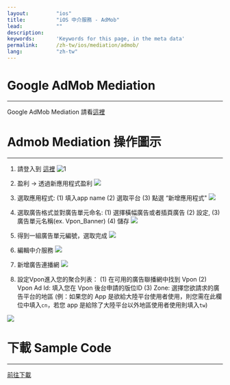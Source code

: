 ```yaml
---
layout:         "ios"
title:          "iOS 中介服務 - AdMob"
lead:           ""
description:
keywords:       'Keywords for this page, in the meta data'
permalink:      /zh-tw/ios/mediation/admob/
lang:           "zh-tw"
---
```

# Google AdMob Mediation
--------
Google AdMob Mediation 請看[這裡]

# Admob Mediation 操作圖示
-----

1. 請登入到 [這裡][a]
![1]

2. 盈利 -&gt; 透過新應用程式盈利
![][2]

3. 選取應用程式:
  (1) 填入app name
  (2) 選取平台
  (3) 點選 “新增應用程式"
![][3]

4. 選取廣告格式並對廣告單元命名: (1) 選擇橫幅廣告或者插頁廣告 (2) 設定,  (3) 廣告單元名稱(ex. Vpon\_Banner)  (4) 儲存
![][4]

5. 得到一組廣告單元編號，選取完成
![][5]

6. 編輯中介服務
![][6]

7. 新增廣告連播網
![][7]

8. 設定Vpon進入您的聚合列表：
(1) 在可用的廣告聯播網中找到 Vpon
(2) Vpon Ad Id: 填入您在 Vpon 後台申請的版位ID
(3) Zone: 選擇您欲請求的廣告平台的地區
(例：如果您的 App 是欲給大陸平台使用者使用，則您需在此欄位中填入`cn`，若您 app 是給除了大陸平台以外地區使用者使用則填入`tw`)

![][8]



# 下載 Sample Code
---
[前往下載]


[這裡]: https://developers.google.com/admob/ios/quick-start
[a]: http://www.google.com/admob/
[1]:  {{site.imgurl}}/AdMobScreenshotTradChineseAndroid1.png
[2]:  {{site.imgurl}}/AdMobScreenshotTradChineseAndroid2.png
[3]:  {{site.imgurl}}/AdMobScreenshotTradChineseAndroid3.png
[4]:  {{site.imgurl}}/AdMobScreenshotTradChineseAndroid4.png
[5]:  {{site.imgurl}}/AdMobScreenshotTradChineseAndroid5.png
[6]:  {{site.imgurl}}/AdMobScreenshotTradChineseAndroid6.png
[7]:  {{site.imgurl}}/AdMobScreenshotTradChineseAndroid7.png
[8]:  {{site.imgurl}}/AdMobScreenshotTradChineseAndroid8.png
[前往下載]: {{site.baseurl}}/zh-tw/ios/download
